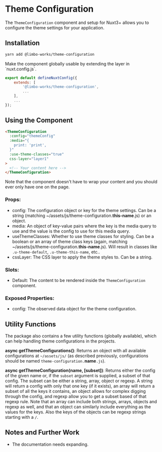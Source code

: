 # Theme Configuration

The `ThemeConfiguration` component and setup for Nuxt3+ allows you to configure the theme settings for your application.

## Installation

``` bash
yarn add @limbo-works/theme-configuration
```

Make the component globally usable by extending the layer in \`nuxt.config.js\`.

``` js
export default defineNuxtConfig({
    extends: [
        '@limbo-works/theme-configuration',
        ...
    ],
    ...
});
```

## Using the Component

``` html
<ThemeConfiguration
  :config="themeConfig"
  :media="{
	print: 'print',
  }"
  :use-theme-classes="true"
  css-layer="layer1"
>
  <!-- Your content here -->
</ThemeConfiguration>
```

Note that the component doesn't have to wrap your content and you should ever only have one on the page.

### Props:

* config: The configuration object or key for the theme settings. Can be a string (matching \~/assets/js/theme-configuration.**this-name**.js) or an object.
* media: An object of key-value pairs where the key is the media query to use and the value is the config to use for this media query.
* useThemeClasses: Whether to use theme classes for styling. Can be a boolean or an array of theme class keys (again, matching \~/assets/js/theme-configuration.**this-name**.js). Will result in classes like `.u-theme-default`, `.u-theme-this-name`, etc..
* cssLayer: The CSS layer to apply the theme styles to. Can be a string.

### Slots:

* Default: The content to be rendered inside the `ThemeConfiguration` component.

### Exposed Properties:

* config: The observed data object for the theme configuration.

## Utility Functions

The package also contains a few utility functions (globally available), which can help handling theme configurations in the projects.

**async getThemeConfigurations()**: Returns an object with all available configurations at `~/assets/js/` (as described previously, configurations should be named `theme-configuration.`**name**`.js`).

**async getThemeConfiguration(name, [subset])**: Returns either the config of the given name or, if the `subset` argument is supplied, a subset of that config.
The subset can be either a string, array, object or regexp. A string will return a config with only that one key (if it exists), an array will return a subset of all the keys it contains, an object allows for complex digging through the config, and regexp allow you to get a subset based of that regexp rule.
Note that an array can include both strings, arrays, objects and regexp as well, and that an object can similarly include everything as the values for the keys. Also the keys of the objects can be regexp strings starting with a `/`.

## Notes and Further Work

* The documentation needs expanding.
